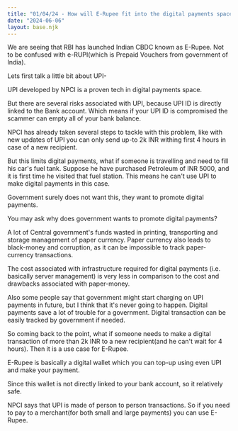```yaml
---
title: "01/04/24 - How will E-Rupee fit into the digital payments space of India when we already have UPI ?"
date: "2024-06-06"
layout: base.njk
---
```

We are seeing that RBI has launched Indian CBDC known as E-Rupee. Not to be confused with e-RUPI(which is Prepaid Vouchers from government of India).

Lets first talk a little bit about UPI-

UPI developed by NPCI is a proven tech in digital payments space.

But there are several risks associated with UPI, because UPI ID is directly linked to the Bank account. Which means if your UPI ID is compromised the scammer can empty all of your bank balance.

NPCI has already taken several steps to tackle with this problem, like with new updates of UPI you can only send up-to 2k INR withing first 4 hours in case of a new recipient.

But this limits digital payments, what if someone is travelling and need to fill his car's fuel tank. Suppose he have purchased Petroleum of INR 5000, and it is first time he visited that fuel station. This means he can't use UPI to make digital payments in this case.

Government surely does not want this, they want to promote digital payments.

You may ask why does government wants to promote digital payments?

A lot of Central government's funds wasted in printing, transporting and storage management of paper currency. Paper currency also leads to black-money and corruption, as it can be impossible to track paper-currency transactions.

The cost associated with infrastructure required for digital payments (i.e. basically server management) is very less in comparison to the cost and drawbacks associated with paper-money.

Also some people say that government might start charging on UPI payments in future, but I think that it's never going to happen. Digital payments save a lot of trouble for a government. Digital transaction can be easily tracked by government if needed.

So coming back to the point, what if someone needs to make a digital transaction of more than 2k INR to a new recipient(and he can't wait for 4 hours). Then it is a use case for E-Rupee.

E-Rupee is basically a digital wallet which you can top-up using even UPI and make your payment.

Since this wallet is not directly linked to your bank account, so it relatively safe.

NPCI says that UPI is made of person to person transactions. So if you need to pay to a merchant(for both small and large payments) you can use E-Rupee.